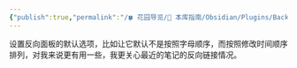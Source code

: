 ```yaml
---
{"publish":true,"permalink":"/🍀 花园导览/🧰 本库指南/Obsidian/Plugins/Backlink Settings.md","created":"2025-06-07","modified":"2025-07-10","tags":["obsidian插件"],"cssclasses":""}
---
```



设置反向面板的默认选项，比如让它默认不是按照字母顺序，而按照修改时间顺序排列，对我来说更有用一些，我更关心最近的笔记的反向链接情况。
